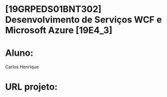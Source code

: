<h1> [19GRPEDS01BNT302] Desenvolvimento de Serviços WCF e Microsoft Azure [19E4_3] <h1>

# Aluno:
Carlos Henrique

# URL projeto:

